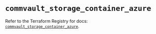 # `commvault_storage_container_azure`

Refer to the Terraform Registry for docs: [`commvault_storage_container_azure`](https://registry.terraform.io/providers/commvault/commvault/1.2.10/docs/resources/storage_container_azure).
